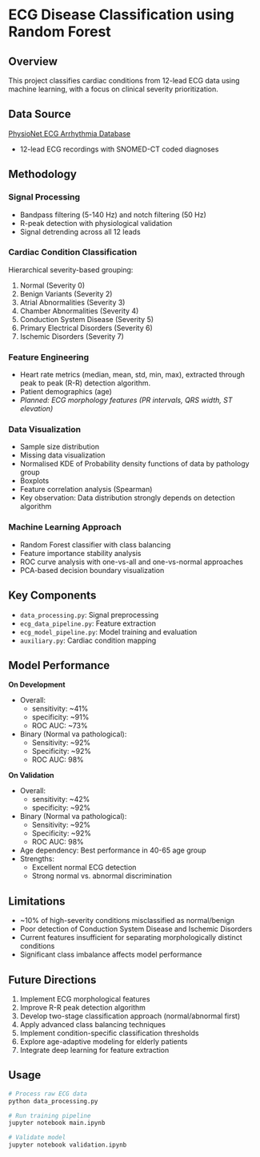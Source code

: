 # ECG Disease Classification using Random Forest

## Overview
This project classifies cardiac conditions from 12-lead ECG data using machine learning, with a focus on clinical severity prioritization.

## Data Source
[PhysioNet ECG Arrhythmia Database](https://physionet.org/content/ecg-arrhythmia/1.0.0/)
- 12-lead ECG recordings with SNOMED-CT coded diagnoses

## Methodology

### Signal Processing
- Bandpass filtering (5-140 Hz) and notch filtering (50 Hz)
- R-peak detection with physiological validation
- Signal detrending across all 12 leads

### Cardiac Condition Classification
Hierarchical severity-based grouping:
1. Normal (Severity 0)
2. Benign Variants (Severity 2)
3. Atrial Abnormalities (Severity 3)
4. Chamber Abnormalities (Severity 4)
5. Conduction System Disease (Severity 5)
6. Primary Electrical Disorders (Severity 6)
7. Ischemic Disorders (Severity 7)

### Feature Engineering
- Heart rate metrics (median, mean, std, min, max), extracted through peak to peak (R-R) detection algorithm.
- Patient demographics (age)
- *Planned: ECG morphology features (PR intervals, QRS width, ST elevation)*

### Data Visualization
- Sample size distribution
- Missing data visualization
- Normalised KDE of Probability density functions of data by pathology group
- Boxplots
- Feature correlation analysis (Spearman)
- Key observation: Data distribution strongly depends on detection algorithm

### Machine Learning Approach
- Random Forest classifier with class balancing
- Feature importance stability analysis
- ROC curve analysis with one-vs-all and one-vs-normal approaches
- PCA-based decision boundary visualization

## Key Components
- `data_processing.py`: Signal preprocessing
- `ecg_data_pipeline.py`: Feature extraction
- `ecg_model_pipeline.py`: Model training and evaluation
- `auxiliary.py`: Cardiac condition mapping

## Model Performance
**On Development**
- Overall:
  - sensitivity: ~41%
  - specificity: ~91%
  - ROC AUC: ~73%
- Binary (Normal va pathological):
  - Sensitivity: ~92%
  - Specificity: ~92%
  - ROC AUC: 98%

**On Validation**
- Overall:
  - sensitivity: ~42%
  - specificity: ~92%
- Binary (Normal va pathological):
  - Sensitivity: ~92%
  - Specificity: ~92%
  - ROC AUC: 98%
- Age dependency: Best performance in 40-65 age group
- Strengths:
  - Excellent normal ECG detection
  - Strong normal vs. abnormal discrimination

## Limitations
- ~10% of high-severity conditions misclassified as normal/benign
- Poor detection of Conduction System Disease and Ischemic Disorders
- Current features insufficient for separating morphologically distinct conditions
- Significant class imbalance affects model performance

## Future Directions
1. Implement ECG morphological features
2. Improve R-R peak detection algorithm
3. Develop two-stage classification approach (normal/abnormal first)
4. Apply advanced class balancing techniques
5. Implement condition-specific classification thresholds
6. Explore age-adaptive modeling for elderly patients
7. Integrate deep learning for feature extraction

## Usage
```bash
# Process raw ECG data
python data_processing.py

# Run training pipeline
jupyter notebook main.ipynb

# Validate model
jupyter notebook validation.ipynb
```